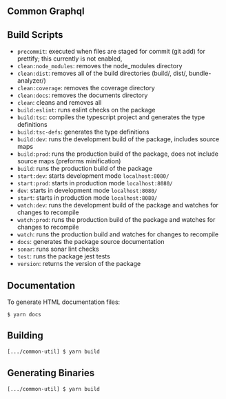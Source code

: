 ## Common Graphql

## Build Scripts
  * `precommit`: executed when files are staged for commit (git add) for prettify; this currently is not enabled,
  * `clean:node_modules`: removes the node_modules directory  
  * `clean:dist`: removes all of the build directories (build/, dist/, bundle-analyzer/)
  * `clean:coverage`: removes the coverage directory 
  * `clean:docs`: removes the documents directory
  * `clean`: cleans and removes all
  * `build:eslint`: runs eslint checks on the package
  * `build:tsc`: compiles the typescript project and generates the type definitions
  * `build:tsc-defs`: generates the type definitions
  * `build:dev`: runs the development build of the package, includes source maps
  * `build:prod`: runs the production build of the package, does not include source maps (preforms minification)
  * `build`: runs the production build of the package
  * `start:dev`: starts development mode `localhost:8080/`
  * `start:prod`: starts in production mode `localhost:8080/`
  * `dev`: starts in development mode `localhost:8080/`
  * `start`: starts in production mode `localhost:8080/`
  * `watch:dev`: runs the development build of the package and watches for changes to recompile
  * `watch:prod`: runs the production build of the package and watches for changes to recompile
  * `watch`: runs the production build and watches for changes to recompile
  * `docs`: generates the package source documentation
  * `sonar`: runs sonar lint checks
  * `test`: runs the package jest tests
  * `version`: returns the version of the package

## Documentation

To generate HTML documentation files:
```
$ yarn docs
```

## Building

```bash
[.../common-util] $ yarn build
```

## Generating Binaries

```bash
[.../common-util] $ yarn build
```